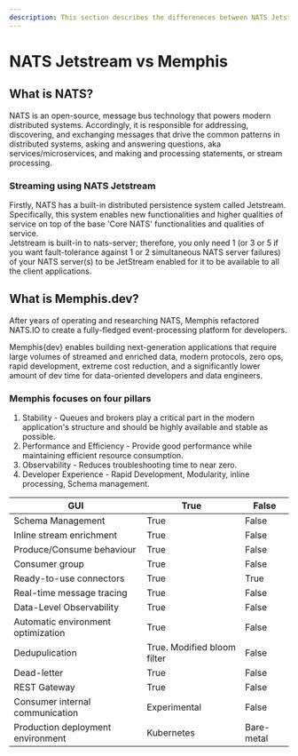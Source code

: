 ```yaml
---
description: This section describes the differeneces between NATS Jetstream and Memphis
---
```


# NATS Jetstream vs Memphis

## **What is NATS?**

​​NATS is an open-source, message bus technology that powers modern distributed systems. Accordingly, it is responsible for addressing, discovering, and exchanging messages that drive the common patterns in distributed systems, asking and answering questions, aka services/microservices, and making and processing statements, or stream processing.

### Streaming using NATS Jetstream

Firstly, NATS has a built-in distributed persistence system called Jetstream. Specifically, this system enables new functionalities and higher qualities of service on top of the base 'Core NATS' functionalities and qualities of service.\
Jetstream is built-in to nats-server; therefore, you only need 1 (or 3 or 5 if you want fault-tolerance against 1 or 2 simultaneous NATS server failures) of your NATS server(s) to be JetStream enabled for it to be available to all the client applications.

## **What is Memphis.dev?**

After years of operating and researching NATS, Memphis refactored NATS.IO to create a fully-fledged event-processing platform for developers.

Memphis{dev} enables building next-generation applications that require large volumes of streamed and enriched data, modern protocols, zero ops, rapid development, extreme cost reduction, and a significantly lower amount of dev time for data-oriented developers and data engineers.

### **Memphis focuses on four pillars**

1. Stability - Queues and brokers play a critical part in the modern application's structure and should be highly available and stable as possible.
2. Performance and Efficiency - Provide good performance while maintaining efficient resource consumption.
3. Observability - Reduces troubleshooting time to near zero.
4. Developer Experience - Rapid Development, Modularity, inline processing, Schema management.

| GUI                                | True                        | False      |
| ---------------------------------- | --------------------------- | ---------- |
| Schema Management                  | True                        | False      |
| Inline stream enrichment           | True                        | False      |
| Produce/Consume behaviour          | True                        | False      |
| Consumer group                     | True                        | False      |
| Ready-to-use connectors            | True                        | True       |
| Real-time message tracing          | True                        | False      |
| Data-Level Observability           | True                        | False      |
| Automatic environment optimization | True                        | False      |
| Dedupulication                     | True. Modified bloom filter | False      |
| Dead-letter                        | True                        | False      |
| REST Gateway                       | True                        | False      |
| Consumer internal communication    | Experimental                | False      |
| Production deployment environment  | Kubernetes                  | Bare-metal |

